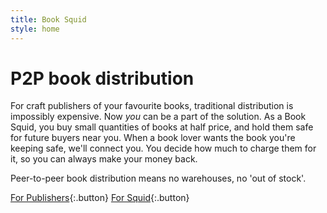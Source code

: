 ```yaml
---
title: Book Squid
style: home
---
```


# P2P book distribution

For craft publishers of your favourite books, traditional distribution is impossibly expensive. Now *you* can be a part of the solution. As a Book Squid, you buy small quantities of books at half price, and hold them safe for future buyers near you. When a book lover wants the book you're keeping safe, we'll connect you. You decide how much to charge them for it, so you can always make your money back.

Peer-to-peer book distribution means no warehouses, no 'out of stock'.

[For Publishers]({{site.baseurl}}/publishers){:.button}
[For Squid]({{site.baseurl}}/squid){:.button}
